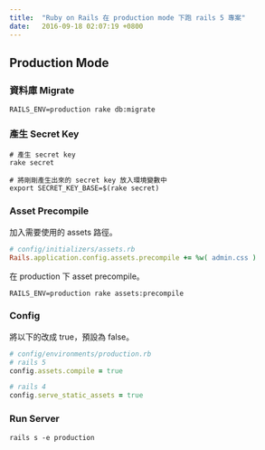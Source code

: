 ```yaml
---
title:  "Ruby on Rails 在 production mode 下跑 rails 5 專案"
date:   2016-09-18 02:07:19 +0800
---
```


## Production Mode
### 資料庫 Migrate

```shell
RAILS_ENV=production rake db:migrate
```

### 產生 Secret Key

```shell
# 產生 secret key
rake secret

# 將剛剛產生出來的 secret key 放入環境變數中
export SECRET_KEY_BASE=$(rake secret)
```

<!--excerpt-->

### Asset Precompile
加入需要使用的 assets 路徑。

```ruby
# config/initializers/assets.rb  
Rails.application.config.assets.precompile += %w( admin.css )
```

在 production 下 asset precompile。

```
RAILS_ENV=production rake assets:precompile
```

### Config

將以下的改成 true，預設為 false。

```ruby
# config/environments/production.rb
# rails 5
config.assets.compile = true

# rails 4
config.serve_static_assets = true
```

### Run Server

```shell
rails s -e production
```
